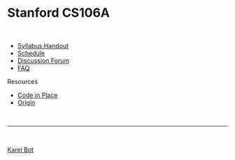 # Stanford CS106A

<br>

- [Syllabus Handout](https://compedu.stanford.edu/codeinplace/v1/#/handout/info)
- [Schedule](https://compedu.stanford.edu/codeinplace/v1/#/course/schedule)
- [Discussion Forum](https://us.edstem.org/courses/490/discussion/)
- [FAQ](https://codeinplace2020.github.io/faqs/coursefaqs.html)

Resources
- [Code in Place]()
- [Origin](https://github.com/mori-c/cs106a/blob/master/res/origin/README.md)



<br>

---

<br>

[Karel Bot](https://compedu.stanford.edu/karel-reader/docs/python/en/intro.html)

